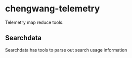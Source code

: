 # chengwang-telemetry
Telemetry map reduce tools.

## Searchdata
Searchdata has tools to parse out search usage information
